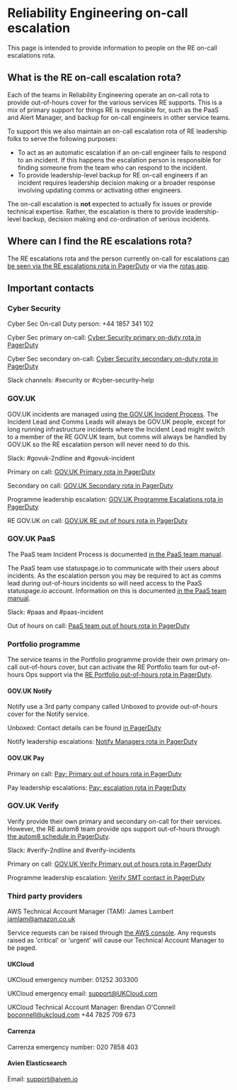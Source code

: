 # Reliability Engineering on-call escalation

This page is intended to provide information to people on the RE on-call
escalations rota.

## What is the RE on-call escalation rota?

Each of the teams in Reliability Engineering operate an on-call rota to provide
out-of-hours cover for the various services RE supports. This is a mix of
primary support for things RE is responsible for, such as the PaaS and Alert
Manager, and backup for on-call engineers in other service teams.

To support this we also maintain an on-call escalation rota of RE leadership
folks to serve the following purposes:

* To act as an automatic escalation if an on-call engineer fails to respond to
an incident. If this happens the escalation person is responsible for finding
someone from the team who can respond to the incident.
* To provide leadership-level backup for RE on-call engineers if an incident
requires leadership decision making or a broader response involving updating
comms or activating other engineers.

The on-call escalation is __not__ expected to actually fix issues or provide
technical expertise. Rather, the escalation is there to provide leadership-level
backup, decision making and co-ordination of serious incidents.

## Where can I find the RE escalations rota?

The RE escalations rota and the person currently on-call for escalations [can be
seen via the RE escalations rota in
PagerDuty](https://governmentdigitalservice.pagerduty.com/schedules#P02OIA8) or
via the [rotas
app](https://rotas.cloudapps.digital/calendars/pagerduty:a9242f17-f029-418d-8449-d6ea6d9aaf6e).

## Important contacts

### Cyber Security

Cyber Sec On-call Duty person: +44 1857 341 102

Cyber Sec primary on-call: [Cyber Security primary on-duty rota in
PagerDuty](https://governmentdigitalservice.pagerduty.com/schedules#P6ZV900)

Cyber Sec secondary on-call: [Cyber Security secondary on-duty rota in
PagerDuty](https://governmentdigitalservice.pagerduty.com/schedules#P2PT1KS)

Slack channels: #security or #cyber-security-help

### GOV.UK

GOV.UK incidents are managed using [the GOV.UK Incident
Process](https://docs.publishing.service.gov.uk/manual/incident-management-guidance.html).
The Incident Lead and Comms Leads will always be GOV.UK people, except for long
running infrastructure incidents where the Incident Lead might switch to a
member of the RE GOV.UK team, but comms will always be handled by GOV.UK so the
RE escalation person will never need to do this.

Slack: #govuk-2ndline and #govuk-incident

Primary on call: [GOV.UK Primary rota in PagerDuty](https://governmentdigitalservice.pagerduty.com/schedules/P479TSJ)

Secondary on call: [GOV.UK Secondary rota in PagerDuty](https://governmentdigitalservice.pagerduty.com/schedules/P752O37)

Programme leadership escalation: [GOV.UK Programme Escalations rota in PagerDuty](https://governmentdigitalservice.pagerduty.com/schedules/PCK3XB2)

RE GOV.UK on call: [GOV.UK RE out of hours rota in
PagerDuty](https://governmentdigitalservice.pagerduty.com/schedules#P24F5Q2)

### GOV.UK PaaS

The PaaS team Incident Process is documented [in the PaaS team
manual](https://team-manual.cloud.service.gov.uk/incident_management/incident_process).

The PaaS team use statuspage.io to communicate with their users about incidents.
As the escalation person you may be required to act as comms lead during
out-of-hours incidents so will need access to the PaaS statuspage.io account.
Information on this is documented [in the PaaS team
manual](https://team-manual.cloud.service.gov.uk/team/statuspage).

Slack: #paas and #paas-incident

Out of hours on call: [PaaS team out of hours rota in PagerDuty](https://governmentdigitalservice.pagerduty.com/schedules#PUOJ449)

### Portfolio programme

The service teams in the Portfolio programme provide their own primary on-call
out-of-hours cover, but can activate the RE Portfolio team for out-of-hours Ops
support via the [RE Portfolio out-of-hours rota in
PagerDuty](https://governmentdigitalservice.pagerduty.com/schedules#P3OL0L1).

#### GOV.UK Notify

Notify use a 3rd party company called Unboxed to provide out-of-hours cover for
the Notify service.

Unboxed: Contact details can be found [in
PagerDuty](https://governmentdigitalservice.pagerduty.com/users/PRY1MIA)

Notify leadership escalations: [Notify Managers rota in
PagerDuty](https://governmentdigitalservice.pagerduty.com/schedules#PLMSKGI)

#### GOV.UK Pay

Primary on call: [Pay: Primary out of hours rota in
PagerDuty](https://governmentdigitalservice.pagerduty.com/schedules#PZ30QWZ)

Pay leadership escalations: [Pay: escalation rota in
PagerDuty](https://governmentdigitalservice.pagerduty.com/schedules#P8NNTF8)

### GOV.UK Verify

Verify provide their own primary and secondary on-call for their services.
However, the RE autom8 team provide ops support out-of-hours through [the autom8
schedule in
PagerDuty](https://governmentdigitalservice.pagerduty.com/schedules#P7EUK0J).

Slack: #verify-2ndline and #verify-incidents

Primary on call: [GOV.UK Verify Primary out of hours rota in
PagerDuty](https://governmentdigitalservice.pagerduty.com/schedules#PG8WL6J)

Programme leadership escalation: [Verify SMT contact in
PagerDuty](https://governmentdigitalservice.pagerduty.com/users/PAEQAD2)

### Third party providers

AWS Technical Account Manager (TAM): James Lambert jamlam@amazon.co.uk

Service requests can be raised through [the AWS
console](https://console.aws.amazon.com). Any requests raised as 'critical' or
'urgent' will cause our Technical Account Manager to be paged.

#### UKCloud

UKCloud emergency number: 01252 303300

UKCloud emergency email: support@UKCloud.com

UKCloud Technical Account Manager: Brendan O'Connell boconnell@ukcloud.com +44 7825 709 673

#### Carrenza

Carrenza emergency number: 020 7858 403

#### Avien Elasticsearch

Email: support@aiven.io

